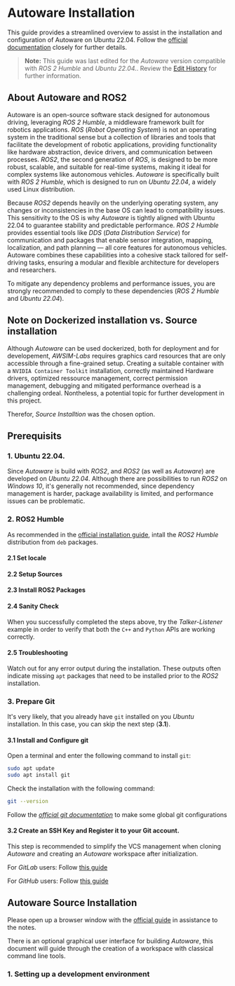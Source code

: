 # Autoware Installation

This guide provides a streamlined overview to assist in the installation and configuration of Autoware on Ubuntu 22.04. Follow the [official documentation](https://autowarefoundation.github.io/autoware-documentation/main/installation/autoware/source-installation/) closely for further details.

>
>**Note:**
>This guide was last edited for the _Autoware_ version compatible with _ROS 2 Humble_ and _Ubuntu 22.04._.
>Review the [Edit History](README-bfh.md) for further information.
>

## About Autoware and ROS2
Autoware is an open-source software stack designed for autonomous driving, 
leveraging _ROS 2 Humble_, a middleware framework built for robotics applications.
 _ROS_ (_Robot Operating System_) is not an operating system in the traditional 
 sense but a collection of libraries and tools that facilitate the development of robotic applications,
  providing functionality like hardware abstraction, 
  device drivers, and communication between processes. 
  _ROS2_, the second generation of _ROS_, is designed to be more 
  robust, scalable, and suitable for real-time systems, making it ideal for complex systems like autonomous vehicles. _Autoware_ is specifically built with _ROS 2 Humble_, which is designed to run on _Ubuntu 22.04_, a widely used Linux distribution.

Because _ROS2_ depends heavily on the underlying operating system, any changes or inconsistencies in the base OS can lead to compatibility issues. This sensitivity to the OS is why _Autoware_ is tightly aligned with Ubuntu 22.04 to guarantee stability and predictable performance. _ROS 2 Humble_ provides essential tools like _DDS_ (_Data Distribution Service_) for communication and packages that enable sensor integration, mapping, localization, and path planning — all core features for autonomous vehicles. Autoware combines these capabilities into a cohesive stack tailored for self-driving tasks, ensuring a modular and flexible architecture for developers and researchers.

To mitigate any dependency problems and performance issues, you are strongly recommended to comply to these dependencies (_ROS 2 Humble_ and _Ubuntu 22.04_).

## Note on Dockerized installation vs. Source installation
Although _Autoware_ can be used dockerized, both for deployment and for developement, _AWSIM-Labs_ requires graphics card resources that are only accessible through a fine-grained setup. Creating a suitable container with a `NVIDIA Container Toolkit` installation, correctly maintained Hardware drivers, optimized ressource management, correct permission management, debugging and mitigated performance overhead is a challenging ordeal. Nontheless, a potential topic for further development in this project.

Therefor, _Source Installtion_ was the chosen option.

## Prerequisits

### 1. Ubuntu 22.04.
Since _Autoware_ is build with _ROS2_, and _ROS2_ (as well as _Autoware_) are developed on _Ubuntu 22.04_. Although there are possibilities to run _ROS2_ on _Windows 10_, it's generally not recommended, since dependency management is harder, package availability is limited, and performance issues can be problematic.

### 2. ROS2 Humble
As recommended in the [official installation guide](https://docs.ros.org/en/humble/Installation/Ubuntu-Install-Debs.html), intall the _ROS2_ _Humble_ distribution from `deb` packages.

#### 2.1 Set locale
#### 2.2 Setup Sources
#### 2.3 Install ROS2 Packages

#### 2.4 Sanity Check
When you successfully completed the steps above, try the _Talker-Listener_ example in order to verify that both the `C++` and `Python` APIs are working correctly.

#### 2.5 Troubleshooting
Watch out for any error output during the installation. These outputs often indicate missing `apt` packages that need to be installed prior to the _ROS2_ installation.
 
### 3. Prepare Git
It's very likely, that you already have `git` installed on you _Ubuntu_ installation. In this case, you can skip the next step (**3.1**).

#### 3.1 Install and Configure git
Open a terminal and enter the following command to install `git`:

```sh
sudo apt update
sudo apt install git 
```

Check the installation with the following command:

```sh
git --version
```
Follow the [_official git documentation_](https://git-scm.com/book/ms/v2/Getting-Started-First-Time-Git-Setup) to make some global git configurations

#### 3.2 Create an SSH Key and Register it to your Git account.
This step is recommended to simplify the VCS management when cloning _Autoware_ and creating an _Autoware_ workspace after initialization.

For _GitLab_ users:
Follow [this guide](https://docs.gitlab.com/ee/user/ssh.html)

For _GitHub_ users:
Follow [this guide](https://docs.github.com/en/authentication/connecting-to-github-with-ssh/adding-a-new-ssh-key-to-your-github-account)

## Autoware Source Installation
Please open up a browser window with the [official guide](https://autowarefoundation.github.io/autoware-documentation/main/installation/autoware/source-installation/#how-to-set-up-a-development-environment) in assistance to the notes.

There is an optional graphical user interface for building _Autoware_, this document will guide through the creation of a workspace with classical command line tools.

### 1. Setting up a development environment
